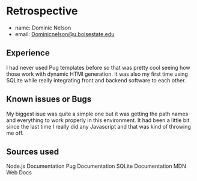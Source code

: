 # Retrospective

- name: Dominic Nelson
- email: Dominicnelson@u.boisestate.edu

## Experience

I had never used Pug templates before so that was pretty cool seeing how those work
with dynamic HTMl generation. It was also my first time using SQLite while really integrating 
front and backend software to each other.

## Known issues or Bugs

My biggest isue was quite a simple one but it was getting the path names and everything to work 
properly in this environment. It had been a little bit since the last time I really did any Javascript 
and that was kind of throwing me off.

## Sources used

Node.js Documentation
Pug Documentation
SQLite Documentation
MDN Web Docs
